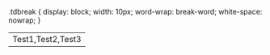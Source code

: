 <html>
<head>


.tdbreak {
		display: block;
		width: 10px;
		word-wrap: break-word;
		white-space: nowrap;
    }
    
</head>    
    <table>
     <tr>
      <td><div class=tdbreak>Test1,Test2,Test3</div></td>
     <tr>
    </table>
 </html>
